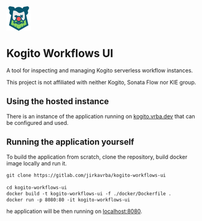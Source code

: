 <img src="./public/kogito-ui.svg" width="64">

# Kogito Workflows UI

A tool for inspecting and managing Kogito serverless workflow instances.

This project is not affiliated with neither Kogito, Sonata Flow nor KIE group.

## Using the hosted instance

There is an instance of the application running on [kogito.vrba.dev](https://kogito.vrba.dev) that can be configured and used. 

## Running the application yourself

<!--
The simplest way to run the application is to use a pre-built docker image hosted on Gitlab.

```
docker run -p 8080:80 -it registry.gitlab.com/jirkavrba/kogito-workflows-ui
```
-->

To build the application from scratch, clone the repository, build docker image locally and run it.

```
git clone https://gitlab.com/jirkavrba/kogito-workflows-ui

cd kogito-workflows-ui
docker build -t kogito-workflows-ui -f ./docker/Dockerfile .
docker run -p 8080:80 -it kogito-workflows-ui
```

he application will be then running on [localhost:8080](http://localhost:8080). 
